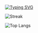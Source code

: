 [![Typing SVG](https://readme-typing-svg.demolab.com?font=Fira+Code&pause=1000&width=435&lines=%23%23+GitHub+Stats+%F0%9F%9A%80)](https://git.io/typing-svg)
<!-- Streak card (alt host + cache-buster) -->
![Streak](https://github-readme-streak-stats.herokuapp.com?user=krussell2-rrc&theme=dark&hide_border=true&v=14)

<!-- Top languages -->
![Top Langs](https://github-readme-stats.vercel.app/api/top-langs/?username=krussell2-rrc&layout=compact&theme=github_dark&hide_border=true&v=3)
